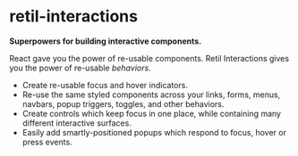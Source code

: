 retil-interactions
==================

**Superpowers for building interactive components.**

React gave you the power of re-usable components. Retil Interactions gives you the power of re-usable *behaviors*.

- Create re-usable focus and hover indicators.
- Re-use the same styled components across your links, forms, menus, navbars, popup triggers, toggles, and other behaviors.
- Create controls which keep focus in one place, while containing many different interactive surfaces.
- Easily add smartly-positioned popups which respond to focus, hover or press events.
